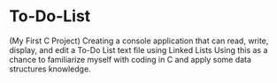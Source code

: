 # To-Do-List
(My First C Project)
Creating a console application that can read, write, display, and edit a To-Do List text file using Linked Lists
Using this as a chance to familiarize myself with coding in C and apply some data structures knowledge.
